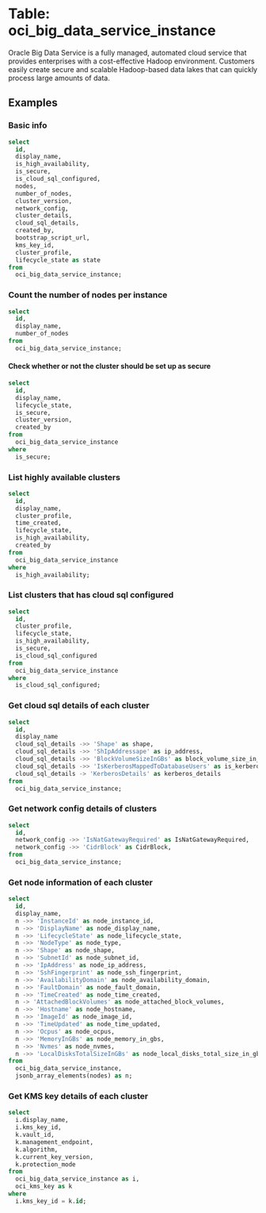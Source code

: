 # Table: oci_big_data_service_instance

Oracle Big Data Service is a fully managed, automated cloud service that provides enterprises with a cost-effective Hadoop environment. Customers easily create secure and scalable Hadoop-based data lakes that can quickly process large amounts of data.

## Examples

### Basic info

```sql
select
  id,
  display_name,
  is_high_availability,
  is_secure,
  is_cloud_sql_configured,
  nodes,
  number_of_nodes,
  cluster_version,
  network_config,
  cluster_details,
  cloud_sql_details,
  created_by,
  bootstrap_script_url,
  kms_key_id,
  cluster_profile,
  lifecycle_state as state
from
  oci_big_data_service_instance;
```

### Count the number of nodes per instance

```sql
select
  id,
  display_name,
  number_of_nodes
from
  oci_big_data_service_instance;
```

#### Check whether or not the cluster should be set up as secure

```sql
select
  id,
  display_name,
  lifecycle_state,
  is_secure,
  cluster_version,
  created_by
from
  oci_big_data_service_instance
where
  is_secure;
```

### List highly available clusters

```sql
select
  id,
  display_name,
  cluster_profile,
  time_created,
  lifecycle_state,
  is_high_availability,
  created_by
from
  oci_big_data_service_instance
where
  is_high_availability;
```

### List clusters that has cloud sql configured

```sql
select
  id,
  cluster_profile,
  lifecycle_state,
  is_high_availability,
  is_secure,
  is_cloud_sql_configured
from
  oci_big_data_service_instance
where
  is_cloud_sql_configured;
```

### Get cloud sql details of each cluster

```sql
select
  id,
  display_name
  cloud_sql_details ->> 'Shape' as shape,
  cloud_sql_details ->> 'ShIpAddressape' as ip_address,
  cloud_sql_details ->> 'BlockVolumeSizeInGBs' as block_volume_size_in_g_bs,
  cloud_sql_details ->> 'IsKerberosMappedToDatabaseUsers' as is_kerberos_mapped_to_database_users,
  cloud_sql_details -> 'KerberosDetails' as kerberos_details
from
  oci_big_data_service_instance;
```

### Get network config details of clusters

```sql
select
  id,
  network_config ->> 'IsNatGatewayRequired' as IsNatGatewayRequired,
  network_config ->> 'CidrBlock' as CidrBlock,
from
  oci_big_data_service_instance;
```

### Get node information of each cluster

```sql
select
  id,
  display_name,
  n ->> 'InstanceId' as node_instance_id,
  n ->> 'DisplayName' as node_display_name,
  n ->> 'LifecycleState' as node_lifecycle_state,
  n ->> 'NodeType' as node_type,
  n ->> 'Shape' as node_shape,
  n ->> 'SubnetId' as node_subnet_id,
  n ->> 'IpAddress' as node_ip_address,
  n ->> 'SshFingerprint' as node_ssh_fingerprint,
  n ->> 'AvailabilityDomain' as node_availability_domain,
  n ->> 'FaultDomain' as node_fault_domain,
  n ->> 'TimeCreated' as node_time_created,
  n -> 'AttachedBlockVolumes' as node_attached_block_volumes,
  n ->> 'Hostname' as node_hostname,
  n ->> 'ImageId' as node_image_id,
  n ->> 'TimeUpdated' as node_time_updated,
  n ->> 'Ocpus' as node_ocpus,
  n ->> 'MemoryInGBs' as node_memory_in_gbs,
  n ->> 'Nvmes' as node_nvmes,
  n ->> 'LocalDisksTotalSizeInGBs' as node_local_disks_total_size_in_gbs
from
  oci_big_data_service_instance,
  jsonb_array_elements(nodes) as n;
```

### Get KMS key details of each cluster

```sql
select
  i.display_name,
  i.kms_key_id,
  k.vault_id,
  k.management_endpoint,
  k.algorithm,
  k.current_key_version,
  k.protection_mode
from
  oci_big_data_service_instance as i,
  oci_kms_key as k
where
  i.kms_key_id = k.id;
```
